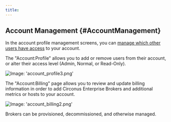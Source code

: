 ```yaml
---
title:
---
```


## Account Management {#AccountManagement}
In the account profile management screens, you can [manage which other users have access](/Administration/Account/Users.md) to your account.

The "Account:Profile" allows you to add or remove users from their account, or alter their access level (Admin, Normal, or Read-Only).

![Image: 'account_profile3.png'](/images/circonus/account_profile3.png)

The "Account:Billing" page allows you to review and update billing information in order to add Circonus Enterprise Brokers and additional metrics or hosts to your account.

![Image: 'account_billing2.png'](/images/circonus/account_billing2.png)

Brokers can be provisioned, decommissioned, and otherwise managed.
